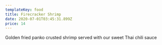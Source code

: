 ```yaml
---
templateKey: food
title: Firecracker Shrimp
date: 2020-07-01T03:45:31.899Z
price: 14
---
```


Golden fried panko crusted shrimp served with our sweet Thai chili sauce
